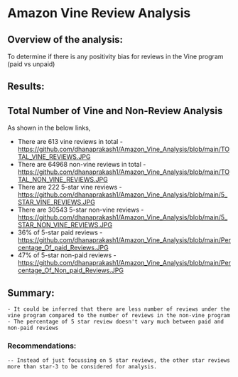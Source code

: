# Amazon Vine Review Analysis
## Overview of the analysis:

To determine if there is any positivity bias for reviews in the Vine program (paid vs unpaid)

## Results:

## Total Number of Vine and Non-Review Analysis
As shown in the below links,
   - There are 613 vine reviews in total - https://github.com/dhanaprakash1/Amazon_Vine_Analysis/blob/main/TOTAL_VINE_REVIEWS.JPG
   - There are 64968 non-vine reviews in total - https://github.com/dhanaprakash1/Amazon_Vine_Analysis/blob/main/TOTAL_NON_VINE_REVIEWS.JPG
   - There are 222 5-star vine reviews - https://github.com/dhanaprakash1/Amazon_Vine_Analysis/blob/main/5_STAR_VINE_REVIEWS.JPG
   - There are 30543 5-star non-vine reviews - https://github.com/dhanaprakash1/Amazon_Vine_Analysis/blob/main/5_STAR_NON_VINE_REVIEWS.JPG
   - 36% of 5-star paid reviews - https://github.com/dhanaprakash1/Amazon_Vine_Analysis/blob/main/Percentage_Of_paid_Reviews.JPG
   - 47% of 5-star non-paid reviews - https://github.com/dhanaprakash1/Amazon_Vine_Analysis/blob/main/Percentage_Of_Non_paid_Reviews.JPG

    

## Summary:
    - It could be inferred that there are less number of reviews under the vine program compared to the number of reviews in the non-vine program
    - The percentage of 5 star review doesn't vary much between paid and non-paid reviews


### Recommendations:
    -- Instead of just focussing on 5 star reviews, the other star reviews more than star-3 to be considered for analysis.
